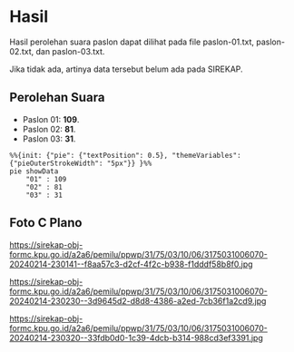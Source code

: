 # Hasil

Hasil perolehan suara paslon dapat dilihat pada file paslon-01.txt, paslon-02.txt, dan paslon-03.txt.

Jika tidak ada, artinya data tersebut belum ada pada SIREKAP.

## Perolehan Suara

 * Paslon 01: **109**.
 * Paslon 02: **81**.
 * Paslon 03: **31**.

```mermaid
%%{init: {"pie": {"textPosition": 0.5}, "themeVariables": {"pieOuterStrokeWidth": "5px"}} }%%
pie showData
    "01" : 109
    "02" : 81
    "03" : 31
```
## Foto C Plano

https://sirekap-obj-formc.kpu.go.id/a2a6/pemilu/ppwp/31/75/03/10/06/3175031006070-20240214-230141--f8aa57c3-d2cf-4f2c-b938-f1dddf58b8f0.jpg

https://sirekap-obj-formc.kpu.go.id/a2a6/pemilu/ppwp/31/75/03/10/06/3175031006070-20240214-230230--3d9645d2-d8d8-4386-a2ed-7cb36f1a2cd9.jpg

https://sirekap-obj-formc.kpu.go.id/a2a6/pemilu/ppwp/31/75/03/10/06/3175031006070-20240214-230320--33fdb0d0-1c39-4dcb-b314-988cd3ef3391.jpg
